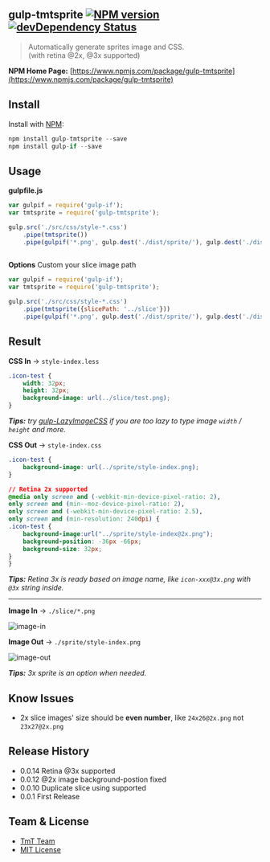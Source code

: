 ## gulp-tmtsprite [![NPM version](https://badge.fury.io/js/gulp-tmtsprite.png)](http://badge.fury.io/js/gulp-tmtsprite) [![devDependency Status](https://david-dm.org/weixin/gulp-tmtsprite/dev-status.png?theme=shields.io)](https://david-dm.org/weixin/gulp-tmtsprite#info=devDependencies)

> Automatically generate sprites image and CSS.   
> (with retina @2x, @3x supported)

**NPM Home Page:** [https://www.npmjs.com/package/gulp-tmtsprite](https://www.npmjs.com/package/gulp-tmtsprite)

## Install

Install with [NPM](https://npmjs.org/):

```javascript
npm install gulp-tmtsprite --save
npm install gulp-if --save
```

## Usage

**gulpfile.js** 

```javascript
var gulpif = require('gulp-if');
var tmtsprite = require('gulp-tmtsprite');

gulp.src('./src/css/style-*.css')
    .pipe(tmtsprite())
    .pipe(gulpif('*.png', gulp.dest('./dist/sprite/'), gulp.dest('./dist/css/')));
        	
```

**Options**
Custom your slice image path

```javascript
var gulpif = require('gulp-if');
var tmtsprite = require('gulp-tmtsprite');

gulp.src('./src/css/style-*.css')
    .pipe(tmtsprite({slicePath: '../slice'}))
    .pipe(gulpif('*.png', gulp.dest('./dist/sprite/'), gulp.dest('./dist/css/')));

```

## Result

**CSS In** -> `style-index.less`


```css
.icon-test {
	width: 32px;
	height: 32px;
	background-image: url(../slice/test.png);
}
```
_**Tips:** try [gulp-LazyImageCSS](https://www.npmjs.com/package/gulp-lazyimagecss/) if you are too lazy to type image `width` / `height` and more._


**CSS Out** -> `style-index.css`

```css
.icon-test {
	background-image: url(../sprite/style-index.png);
}

// Retina 2x supported
@media only screen and (-webkit-min-device-pixel-ratio: 2),
only screen and (min--moz-device-pixel-ratio: 2),
only screen and (-webkit-min-device-pixel-ratio: 2.5),
only screen and (min-resolution: 240dpi) {
.icon-test { 
	background-image:url("../sprite/style-index@2x.png");
	background-position: -36px -66px;
	background-size: 32px;
}
}
```
_**Tips:** Retina 3x is ready based on image name, like `icon-xxx@3x.png` with `@3x` string inside._

----

**Image In** -> `./slice/*.png`

![image-in](http://ww4.sinaimg.cn/large/644eac00gw1eyz3t0c7cyj212y0kr7bk.jpg)

**Image Out** -> `./sprite/style-index.png`

![image-out](http://ww2.sinaimg.cn/large/644eac00gw1eyz3xvar6fj212y0krtdf.jpg)

_**Tips:** 3x sprite is an option when needed._

## Know Issues

* 2x slice images' size should be **even number**, like `24x26@2x.png` not `23x27@2x.png`

## Release History

* 0.0.14 Retina @3x supported
* 0.0.12 @2x image background-postion fixed
* 0.0.10 Duplicate slice using supported
* 0.0.1 First Release

## Team & License

* [TmT Team](https://github.com/orgs/tmt/people)
* [MIT License](http://en.wikipedia.org/wiki/MIT_License)
